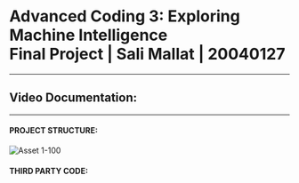 # Advanced Coding 3: Exploring Machine Intelligence <br> Final Project | Sali Mallat | 20040127

<hr>

## Video Documentation:

<hr>

#### PROJECT STRUCTURE:

![Asset 1-100](https://user-images.githubusercontent.com/92052904/174483211-41665523-dce5-4ce3-bff3-31d625cc5381.jpg)

#### THIRD PARTY CODE:
